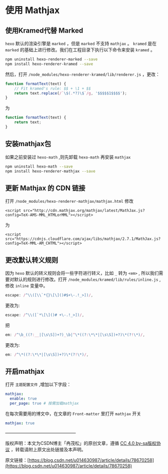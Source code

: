 # 使用 Mathjax

## 使用Kramed代替 Marked

`hexo` 默认的渲染引擎是 `marked` ，但是 `marked` 不支持 `mathjax` 。 `kramed` 是在 `marked` 的基础上进行修改。我们在工程目录下执行以下命令来安装 `kramed` 。

```bash
npm uninstall hexo-renderer-marked --save
npm install hexo-renderer-kramed --save
```

然后，打开 `/node_modules/hexo-renderer-kramed/lib/renderer.js` ，更改：

```javascript
function formatText(text) {
    // Fit kramed's rule: $$ + \1 + $$
    return text.replace(/`\$(.*?)\$`/g, '$$$$$1$$$$');
}
```

为

```javascript
function formatText(text) {
    return text;
}
```

## 安装mathjax包

如果之前安装过 `hexo-math` ,则先卸载 `hexo-math` 再安装 `mathjax`

```bash
npm uninstall hexo-math --save
npm install hexo-renderer-mathjax --save
```

## 更新 Mathjax 的 CDN 链接

打开 `/node_modules/hexo-renderer-mathjax/mathjax.html` 修改

```markup
<script src="http://cdn.mathjax.org/mathjax/latest/MathJax.js?config=TeX-AMS-MML_HTMLorMML"></script>
```

为

```markup
<script src="https://cdnjs.cloudflare.com/ajax/libs/mathjax/2.7.1/MathJax.js?config=TeX-MML-AM_CHTML"></script>
```

## 更改默认转义规则

因为 `hexo` 默认的转义规则会将一些字符进行转义，比如 `_` 转为 `<em>` , 所以我们需要对默认的规则进行修改。打开 `/node_modules/kramed/lib/rules/inline.js` ,修改 `inline` 变量中。

```javascript
escape: /^\\([\\`*{}\[\]()#$+\-.!_>])/,
```

更改为:

```javascript
escape: /^\\([`*\[\]()# +\-.!_>])/,
```

把

```javascript
em: /^\b_((?:__|[\s\S])+?)_\b|^\*((?:\*\*|[\s\S])+?)\*(?!\*)/,
```

更改为:

```javascript
em: /^\*((?:\*\*|[\s\S])+?)\*(?!\*)/,
```

## 开启mathjax

打开 `主题配置文件` ,增加以下字段：

```yaml
mathjax:
  enable: true
  per_page: true # 按需加载mathjax
```

在每次需要用的博文中，在文章的 `Front-matter` 里打开 `mathjax` 开关

```yaml
mathjax: true
```

————————————————

版权声明：本文为CSDN博主「冉茂松」的原创文章，遵循 [CC 4.0 by-sa版权协议](https://creativecommons.org/licenses/by-sa/4.0/) ，转载请附上原文出处链接及本声明。

原文链接：[https://blog.csdn.net/u014630987/article/details/78670258](https://blog.csdn.net/u014630987/article/details/78670258)

